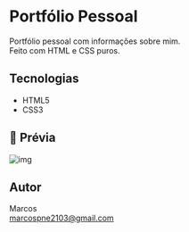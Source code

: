 # Portfólio Pessoal

Portfólio pessoal com informações sobre mim.  
Feito com HTML e CSS puros.

## Tecnologias
- HTML5  
- CSS3

## 📸 Prévia

![img](https://github.com/user-attachments/assets/bb97f6c2-1e22-428a-a72f-2b0369a0d148)


## Autor
Marcos  
marcospne2103@gmail.com
